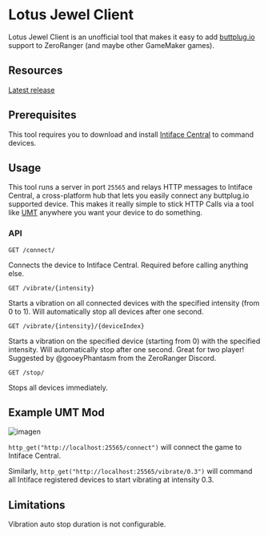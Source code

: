 # Lotus Jewel Client
Lotus Jewel Client is an unofficial tool that makes it easy to add [buttplug.io](https://buttplug.io/) support to ZeroRanger (and maybe other GameMaker games).

## Resources
[Latest release](https://github.com/Ripazhakgggdkp/lotus-jewel-client/releases)

## Prerequisites
This tool requires you to download and install [Intiface Central](https://intiface.com/central/) to command devices.

## Usage
This tool runs a server in port `25565` and relays HTTP messages to Intiface Central, a cross-platform hub that lets you easily connect any buttplug.io supported device. This makes it really simple to stick HTTP Calls via a tool like [UMT](https://github.com/krzys-h/UndertaleModTool) anywhere you want your device to do something. 

### API
`GET /connect/`

Connects the device to Intiface Central. Required before calling anything else.

`GET /vibrate/{intensity}`

Starts a vibration on all connected devices with the specified intensity (from 0 to 1). Will automatically stop all devices after one second.

`GET /vibrate/{intensity}/{deviceIndex}`

Starts a vibration on the specified device (starting from 0) with the specified intensity. Will automatically stop after one second. Great for two player! Suggested by @gooeyPhantasm from the ZeroRanger Discord.

`GET /stop/`

Stops all devices immediately. 

## Example UMT Mod
 
![imagen](https://user-images.githubusercontent.com/3671809/209412034-3187694d-a180-4f78-89b4-07c3ae8373b1.png)
 
`http_get("http://localhost:25565/connect")` will connect the game to Intiface Central.

Similarly, `http_get("http://localhost:25565/vibrate/0.3")` will command all Intiface registered devices to start vibrating at intensity 0.3.

## Limitations
Vibration auto stop duration is not configurable.
